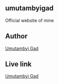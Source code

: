 ## umutambyigad
Official website of mine
## Author
[Umutambyi Gad](https://umutambyigad.herokuapp.com)
## Live link
[Umutambyi Gad](https://umutambyigad.herokuapp.com)
